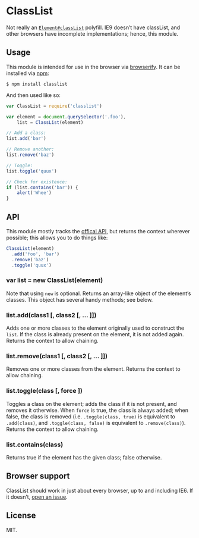 # ClassList

Not really an [`Element#classList`][classlist] polyfill. IE9 doesn’t have classList, and other browsers have incomplete implementations; hence, this module.

## Usage

This module is intended for use in the browser via [browserify][browserify]. It can be installed via [npm][npm]:

```
$ npm install classlist
```

And then used like so:

```js
var ClassList = require('classlist')

var element = document.querySelector('.foo'),
    list = ClassList(element)

// Add a class:
list.add('bar')

// Remove another:
list.remove('baz')

// Toggle:
list.toggle('quux')

// Check for existence:
if (list.contains('bar')) {
    alert('Whee')
}
```

## API

This module mostly tracks the [offical API][classlist], but returns the context wherever possible; this allows you to do things like:

```js
ClassList(element)
  .add('foo', 'bar')
  .remove('baz')
  .toggle('quux')
```

### var list = new ClassList(element)

Note that using `new` is optional. Returns an array-like object of the element’s classes. This object has several handy methods; see below.

### list.add(class1 [, class2 [, ... ]])

Adds one or more classes to the element originally used to construct the `list`. If the class is already present on the element, it is not added again. Returns the context to allow chaining.

### list.remove(class1 [, class2 [, ... ]])

Removes one or more classes from the element. Returns the context to allow chaining.

### list.toggle(class [, force ])

Toggles a class on the element; adds the class if it is not present, and removes it otherwise. When `force` is true, the class is always added; when false, the class is removed (i.e. `.toggle(class, true)` is equivalent to `.add(class)`, and `.toggle(class, false)` is equivalent to `.remove(class)`). Returns the context to allow chaining.

### list.contains(class)

Returns true if the element has the given class; false otherwise.

## Browser support

ClassList should work in just about every browser, up to and including IE6. If it doesn’t, [open an issue](https://github.com/lucthev/classlist/issues/new).

## License

MIT.

[classlist]: https://developer.mozilla.org/en-US/docs/Web/API/Element.classList
[browserify]: http://browserify.org/
[npm]: https://www.npmjs.com/
